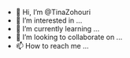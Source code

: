 - 👋 Hi, I’m @TinaZohouri
- 👀 I’m interested in ...
- 🌱 I’m currently learning ...
- 💞️ I’m looking to collaborate on ...
- 📫 How to reach me ...


